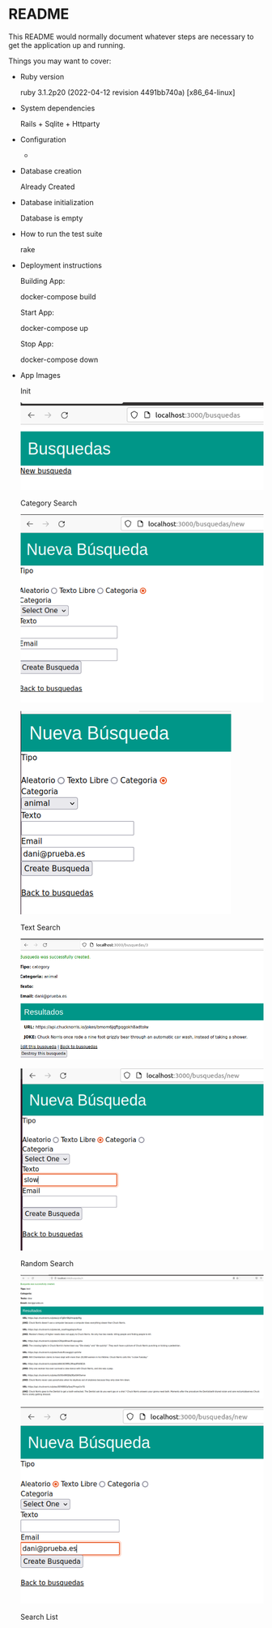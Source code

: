 # README

This README would normally document whatever steps are necessary to get the
application up and running.

Things you may want to cover:

* Ruby version

   ruby 3.1.2p20 (2022-04-12 revision 4491bb740a) [x86_64-linux]


* System dependencies

    Rails + Sqlite + Httparty

* Configuration

    -

* Database creation

    Already Created

* Database initialization

    Database is empty 

* How to run the test suite

    rake

* Deployment instructions

    Building App:

    docker-compose build

    Start App:

    docker-compose up

    Stop App:

    docker-compose down
    
* App Images

    Init
    
    ![alt text](1.png?raw=true)  
        
    Category Search
    
    ![alt text](2.png?raw=true)  
        
    ![alt text](3.png?raw=true)  
            
    Text Search

   ![alt text](4.png?raw=true)  
        
    ![alt text](5.png?raw=true)  
            
    Random Search
        
   ![alt text](6.png?raw=true)  
        
    ![alt text](7.png?raw=true)  
            


    Search List

